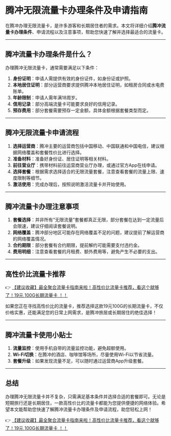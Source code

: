 # 腾冲无限流量卡办理条件及申请指南

在腾冲办理无限流量卡，是许多游客和长期居住者的需求。本文将详细介绍**腾冲流量卡办理条件**、申请流程以及注意事项，帮助您快速了解并选择最适合的流量卡。

---

## 腾冲流量卡办理条件是什么？

办理腾冲无限流量卡，通常需要满足以下条件：

1. **身份证明**：申请人需提供有效的身份证件，如身份证或护照。
2. **本地居住证明**：部分运营商要求提供腾冲本地居住证明，如租房合同或水电费账单。
3. **年龄限制**：申请人需年满18周岁。
4. **信用记录**：部分高端流量卡可能要求良好的信用记录。
5. **预存费用**：部分套餐需要预存一定金额，具体金额根据套餐类型而定。

---

## 腾冲无限流量卡申请流程

1. **选择运营商**：腾冲主要的运营商包括中国移动、中国联通和中国电信，建议根据网络覆盖和套餐性价比进行选择。
2. **准备材料**：准备好身份证、居住证明等相关材料。
3. **前往营业厅**：携带材料前往运营商营业厅办理，或通过官方App在线申请。
4. **选择套餐**：根据需求选择适合的无限流量套餐，注意查看套餐的流量上限、速度限制等细节。
5. **激活使用**：完成办理后，按照说明激活流量卡并开始使用。

---

## 腾冲流量卡办理注意事项

1. **套餐选择**：并非所有“无限流量”套餐都真正无限，部分套餐在达到一定流量后会限速，建议仔细阅读套餐说明。
2. **网络覆盖**：腾冲部分地区可能存在网络覆盖不足的问题，建议提前了解运营商的网络覆盖情况。
3. **合约期限**：部分套餐有合约期限，提前解约可能需要支付违约金。
4. **费用明细**：注意查看套餐的月租费、额外费用等，避免产生不必要的支出。

---

## 高性价比流量卡推荐

👉 [【建议收藏】最全聚合流量卡指南来啦！高性价比流量卡推荐，看这个就够了！19元 100G长期流量卡 ！！](https://bit.ly/Liuliangka)

如果您正在寻找高性价比的流量卡，推荐选择这款19元100G的长期流量卡，不仅价格实惠，还能满足您的日常上网需求，是腾冲旅居或长期居住的绝佳选择！

---

## 腾冲流量卡使用小贴士

1. **流量监控**：使用手机自带的流量监控功能，避免超额使用。
2. **Wi-Fi切换**：在腾冲的酒店、咖啡馆等场所，尽量使用Wi-Fi以节省流量。
3. **套餐升级**：如果发现流量不足，可以随时通过运营商App升级套餐。

---

## 总结

办理腾冲无限流量卡并不复杂，只需满足基本条件并选择合适的套餐即可。无论是短期旅行还是长期居住，一款高性价比的流量卡都能为您提供便捷的网络体验。希望本文能帮助您快速了解腾冲流量卡办理条件及申请流程，助您轻松上网！

👉 [【建议收藏】最全聚合流量卡指南来啦！高性价比流量卡推荐，看这个就够了！19元 100G长期流量卡 ！！](https://bit.ly/Liuliangka)